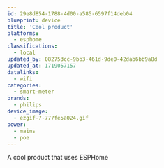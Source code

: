 ```yaml
---
id: 29e8d854-1788-4d00-a585-6597f14deb04
blueprint: device
title: 'Cool product'
platforms:
  - esphome
classifications:
  - local
updated_by: 082753cc-9bb3-461d-9de0-42dab6bb9a8d
updated_at: 1719057157
datalinks:
  - wifi
categories:
  - smart-meter
brands:
  - philips
device_image:
  - ezgif-7-777fe5a024.gif
power:
  - mains
  - poe
---
```

A cool product that uses ESPHome